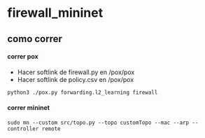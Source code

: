 # firewall_mininet

## como correr

#### correr pox
- Hacer softlink de firewall.py en /pox/pox
- Hacer softlink de policy.csv en /pox/pox

`python3 ./pox.py forwarding.l2_learning firewall`

#### correr mininet

`sudo mn --custom src/topo.py --topo customTopo --mac --arp --controller remote`